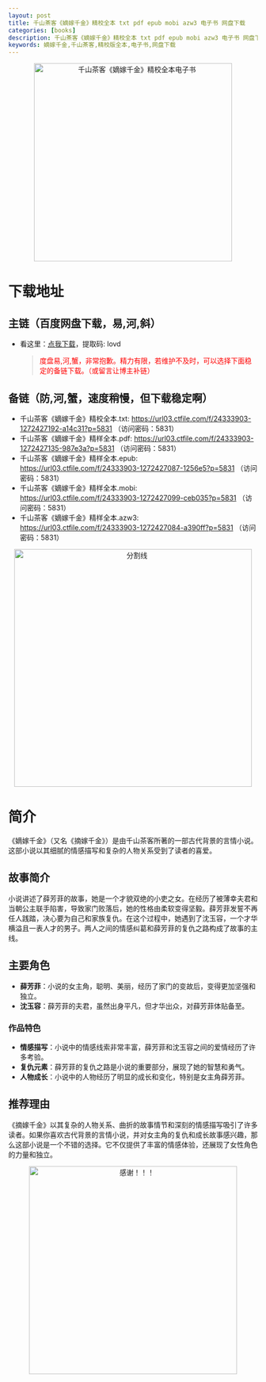 ```yaml
---
layout: post
title: 千山茶客《嫡嫁千金》精校全本 txt pdf epub mobi azw3 电子书 网盘下载
categories: [books]
description: 千山茶客《嫡嫁千金》精校全本 txt pdf epub mobi azw3 电子书 网盘下载：https://qweree.cn/index.php/399/
keywords: 嫡嫁千金,千山茶客,精校版全本,电子书,网盘下载
---
```


<div align="center"><img src="https://pic.imgdb.cn/item/666d2c16d9c307b7e98c16fe.jpg" alt="千山茶客《嫡嫁千金》精校全本电子书" width="400px" height="auto"></div>

# 下载地址

## 主链（百度网盘下载，易,河,斜）

- 看这里：[点我下载](https://pan.baidu.com/s/1qZRtufNxueSwGGkzsLIB5A?pwd=lovd)，提取码: lovd

  > <p style="color:red" >度盘易,河,蟹，非常抱歉。精力有限，若维护不及时，可以选择下面稳定的备链下载。（或留言让博主补链）</p>

## 备链（防,河,蟹，速度稍慢，但下载稳定啊）

- 千山茶客《嫡嫁千金》精校全本.txt: https://url03.ctfile.com/f/24333903-1272427192-a14c31?p=5831 （访问密码：5831）
- 千山茶客《嫡嫁千金》精样全本.pdf: https://url03.ctfile.com/f/24333903-1272427135-987e3a?p=5831 （访问密码：5831）
- 千山茶客《嫡嫁千金》精样全本.epub: https://url03.ctfile.com/f/24333903-1272427087-1256e5?p=5831 （访问密码：5831）
- 千山茶客《嫡嫁千金》精样全本.mobi: https://url03.ctfile.com/f/24333903-1272427099-ceb035?p=5831 （访问密码：5831）
- 千山茶客《嫡嫁千金》精样全本.azw3: https://url03.ctfile.com/f/24333903-1272427084-a390ff?p=5831 （访问密码：5831）

<div align="center"><img src="https://pic.imgdb.cn/item/6612476468eb935713c85291.gif" alt="分割线" width="480px" height="auto"/></div>

# 简介

《嫡嫁千金》（又名《摘嫁千金》）是由千山茶客所著的一部古代背景的言情小说。这部小说以其细腻的情感描写和复杂的人物关系受到了读者的喜爱。

## 故事简介

小说讲述了薛芳菲的故事，她是一个才貌双绝的小吏之女。在经历了被薄幸夫君和当朝公主联手陷害，导致家门败落后，她的性格由柔软变得坚毅。薛芳菲发誓不再任人践踏，决心要为自己和家族复仇。在这个过程中，她遇到了沈玉容，一个才华横溢且一表人才的男子。两人之间的情感纠葛和薛芳菲的复仇之路构成了故事的主线。

## 主要角色

- **薛芳菲**：小说的女主角，聪明、美丽，经历了家门的变故后，变得更加坚强和独立。
- **沈玉容**：薛芳菲的夫君，虽然出身平凡，但才华出众，对薛芳菲体贴备至。

### 作品特色

- **情感描写**：小说中的情感线索非常丰富，薛芳菲和沈玉容之间的爱情经历了许多考验。
- **复仇元素**：薛芳菲的复仇之路是小说的重要部分，展现了她的智慧和勇气。
- **人物成长**：小说中的人物经历了明显的成长和变化，特别是女主角薛芳菲。

## 推荐理由

《摘嫁千金》以其复杂的人物关系、曲折的故事情节和深刻的情感描写吸引了许多读者。如果你喜欢古代背景的言情小说，并对女主角的复仇和成长故事感兴趣，那么这部小说是一个不错的选择。它不仅提供了丰富的情感体验，还展现了女性角色的力量和独立。

<div align="center"><img src="https://pic.imgdb.cn/item/661246bf68eb935713c7f81c.gif" alt="感谢！！！" width="420px" height="auto"/></div>
